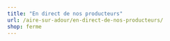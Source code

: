 ```yaml
---
title: "En direct de nos producteurs"
url: /aire-sur-adour/en-direct-de-nos-producteurs/
shop: ferme
---
```

